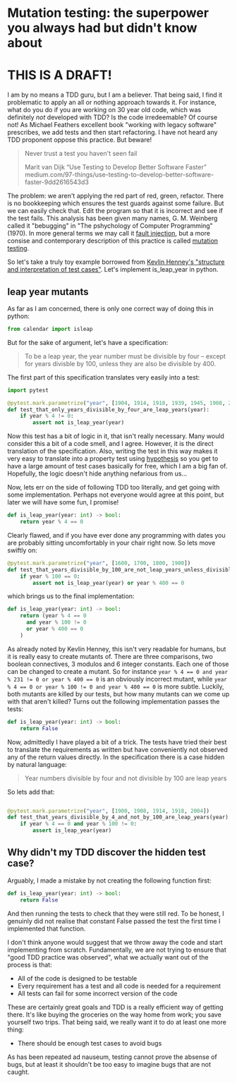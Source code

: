 # Mutation testing: the superpower you always had but didn't know about

# THIS IS A DRAFT!

I am by no means a TDD guru, but I am a believer. That being said, I find it
problematic to apply an all or nothing approach towards it. For instance, what
do you do if you are working on 30 year old code, which was definitely *not*
developed with TDD? Is the code irredeemable? Of course not! As Michael
Feathers excellent book "working with legacy software" prescribes, we add
tests and then start refactoring. I have not heard any TDD proponent oppose
this practice. But beware!

> Never trust a test you haven't seen fail
>
> Marit van Dijk
> “Use Testing to Develop Better Software Faster”
> medium.com/97-things/use-testing-to-develop-better-software-faster-9dd2616543d3

The problem: we aren't applying the red part of red, green, refactor. There is
no bookkeeping which ensures the test guards against some failure. But we can
easily check that. Edit the program so that it is incorrect and see if the test
fails. This analysis has been given many names, G. M. Weinberg called it
"bebugging" in "The pshychology of Computer Programming" (1970). In more
general terms we may call it [fault injection](https://en.wikipedia.org/wiki/Fault_injection),
but a more consise and contemporary description of this practice is called
[mutation testing](https://en.wikipedia.org/wiki/Mutation_testing).

So let's take a truly toy example borrowed from [Kevlin
Henney's "structure and interpretation of test
cases"](https://www.youtube.com/watch?v=MWsk1h8pv2Q&t=892s). Let's implement
is_leap_year in python.

## leap year mutants

As far as I am concerned, there is only one correct way of doing this
in python:


```python
from calendar import isleap
```

But for the sake of argument, let's have a specification:

> To be a leap year, the year number must be divisible by four – except for
> years divisble by 100, unless they are also be divisible by 400.

The first part of this specification translates very easily into a test:

```python
import pytest

@pytest.mark.parametrize("year", [1904, 1914, 1918, 1939, 1945, 1908, 2004])
def test_that_only_years_divisible_by_four_are_leap_years(year):
    if year % 4 != 0:
        assert not is_leap_year(year)
```

Now this test has a bit of logic in it, that isn't really necessary. Many would
consider this a bit of a code smell, and I agree. However, it is the direct
translation of the specification. Also, writing the test in this way makes it
very easy to translate into a property test using
[hypothesis](hypothesis.works) so you get to have a large amount of test cases
basically for free, which I am a big fan of. Hopefully, the logic doesn't
hide anything nefarious from us...

Now, lets err on the side of following TDD too literally, and get going
with some implementation. Perhaps not everyone would agree at this point,
but later we will have some fun, I promise!

```python
def is_leap_year(year: int) -> bool:
    return year % 4 == 0
```

Clearly flawed, and if you have ever done any programming with dates you
are probably sitting uncomfortably in your chair right now. So lets move swiftly on:

```python
@pytest.mark.parametrize("year", [1600, 1700, 1800, 1900])
def test_that_years_divisible_by_100_are_not_leap_years_unless_divisible_by_400(year):
    if year % 100 == 0:
        assert not is_leap_year(year) or year % 400 == 0

```

which brings us to the final implementation:

```python
def is_leap_year(year: int) -> bool:
    return (year % 4 == 0
      and year % 100 != 0
      or year % 400 == 0
    )
```

As already noted by Kevlin Henney, this isn't very readable for humans, but it
is really easy to create mutants of. There are three comparisons, two boolean
connectives, 3 modulos and 6 integer constants. Each one of those can be
changed to create a mutant. So for instance `year % 4 == 0 and year % 231 != 0
or year % 400 == 0` is an obviously incorrect mutant, while `year % 4 == 0 or
year % 100 != 0 and year % 400 == 0` is more subtle. Luckily, both mutants are
killed by our tests, but how many mutants can we come up with that aren't
killed? Turns out the following implementation passes the tests:


```python
def is_leap_year(year: int) -> bool:
    return False
```

Now, admittedly I have played a bit of a trick. The tests have tried their best
to translate the requirements as written but have conveniently not observed any
of the return values directly. In the specification there is a case hidden by
natural language:


> Year numbers divisible by four and not divisible by 100 are leap years

So lets add that:

```python

@pytest.mark.parametrize("year", [1900, 1908, 1914, 1918, 2004])
def test_that_years_divisible_by_4_and_not_by_100_are_leap_years(year):
    if year % 4 == 0 and year % 100 != 0:
        assert is_leap_year(year)
```


## Why didn't my TDD discover the hidden test case?

Arguably, I made a mistake by not creating the following
function first:

```python
def is_leap_year(year: int) -> bool:
    return False
```

And then running the tests to check that they were still red.
To be honest, I genuinly did not realise that constant False
passed the test the first time I implemented that function.

I don't think anyone would suggest that we throw away the code
and start implementing from scratch. Fundamentally, we are not
trying to ensure that "good TDD practice was observed", what we
actually want out of the process is that:

* All of the code is designed to be testable
* Every requirement has a test and all code is needed for a requirement
* All tests can fail for some incorrect version of the code

These are certainly great goals and TDD is a really efficient way of getting
there. It's like buying the groceries on the way home from work; you save
yourself two trips. That being said, we really want it to do at least one more
thing:

* There should be enough test cases to avoid bugs

As has been repeated ad nauseum, testing cannot prove the absense of bugs,
but at least it shouldn't be too easy to imagine bugs that are not caught.

